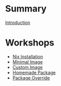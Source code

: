 # Summary

[Introduction](./INTRODUCTION.md)

# Workshops

- [Nix Installation](./workshops/00-nix-installation.md)
- [Minimal Image](./workshops/01-minimal-image.md)
- [Custom Image](./workshops/02-custom-image.md)
- [Homemade Package]()
- [Package Override]()
